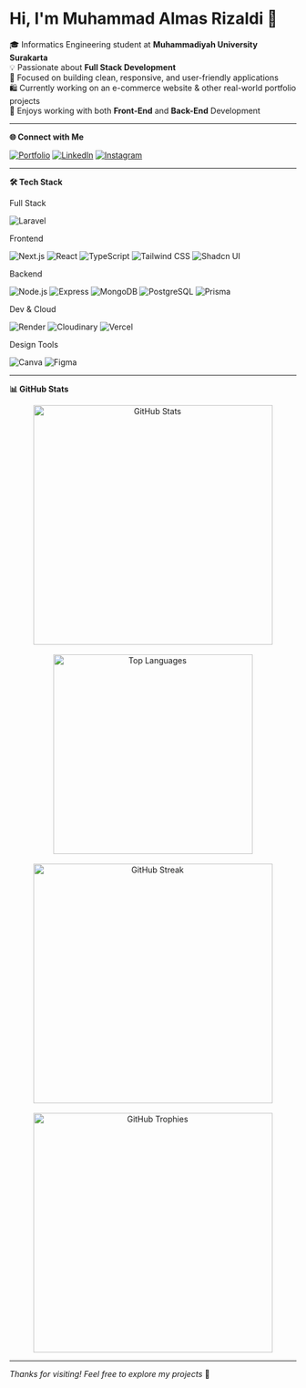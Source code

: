 # Hi, I'm Muhammad Almas Rizaldi 👋

🎓 Informatics Engineering student at **Muhammadiyah University Surakarta**  
💡 Passionate about **Full Stack Development**  
🧠 Focused on building clean, responsive, and user-friendly applications  
🛍️ Currently working on an e-commerce website & other real-world portfolio projects  
🎨 Enjoys working with both **Front-End** and **Back-End** Development

---

**🌐 Connect with Me**

[![Portfolio](https://img.shields.io/badge/Portofolio-12100E?style=for-the-badge&logo=vercel&logoColor=white)](https://almasrzld-portofolio.vercel.app)
[![LinkedIn](https://img.shields.io/badge/LinkedIn-0077B5?style=for-the-badge&logo=linkedin&logoColor=white)](https://www.linkedin.com/in/almasrzld/)
[![Instagram](https://img.shields.io/badge/Instagram-E4405F?style=for-the-badge&logo=instagram&logoColor=white)](https://instagram.com/almsrzld16)

---

**🛠 Tech Stack**

Full Stack

![Laravel](https://img.shields.io/badge/Laravel-FF2D20?style=for-the-badge&logo=laravel&logoColor=white)

Frontend

![Next.js](https://img.shields.io/badge/Next.js-000000?style=for-the-badge&logo=next.js&logoColor=white)
![React](https://img.shields.io/badge/React-61DAFB?style=for-the-badge&logo=react&logoColor=black)
![TypeScript](https://img.shields.io/badge/TypeScript-3178C6?style=for-the-badge&logo=typescript&logoColor=white)
![Tailwind CSS](https://img.shields.io/badge/Tailwind_CSS-06B6D4?style=for-the-badge&logo=tailwind-css&logoColor=white)
![Shadcn UI](https://img.shields.io/badge/Shadcn_UI-111827?style=for-the-badge&logo=vercel&logoColor=white)

Backend

![Node.js](https://img.shields.io/badge/Node.js-339933?style=for-the-badge&logo=node.js&logoColor=white)
![Express](https://img.shields.io/badge/Express-404D59?style=for-the-badge&logo=express&logoColor=white)
![MongoDB](https://img.shields.io/badge/MongoDB-47A248?style=for-the-badge&logo=mongodb&logoColor=white)
![PostgreSQL](https://img.shields.io/badge/PostgreSQL-336791?style=for-the-badge&logo=postgresql&logoColor=white)
![Prisma](https://img.shields.io/badge/Prisma-0C344B?style=for-the-badge&logo=prisma&logoColor=white)

Dev & Cloud

![Render](https://img.shields.io/badge/Render-00979D?style=for-the-badge&logo=render&logoColor=white)
![Cloudinary](https://img.shields.io/badge/Cloudinary-F2B33D?style=for-the-badge&logo=cloudinary&logoColor=white)
![Vercel](https://img.shields.io/badge/Vercel-000000?style=for-the-badge&logo=vercel&logoColor=white)

Design Tools

![Canva](https://img.shields.io/badge/Canva-00C4CC?style=for-the-badge&logo=canva&logoColor=white)
![Figma](https://img.shields.io/badge/Figma-F24E1E?style=for-the-badge&logo=figma&logoColor=white)

---

**📊 GitHub Stats**

<p align="center" dir="auto">
  <img src="https://github-readme-stats.vercel.app/api?username=almasrzld&show_icons=true&theme=radical&hide_border=true" alt="GitHub Stats" width="420" />
  <br /><br />
  <img src="https://github-readme-stats.vercel.app/api/top-langs/?username=almasrzld&layout=compact&theme=radical&hide_border=true" alt="Top Languages" width="350" />
  <br /><br />
  <img src="https://github-readme-streak-stats.herokuapp.com?user=almasrzld&theme=radical&hide_border=true" alt="GitHub Streak" width="420" />
  <br /><br />
  <img src="https://github-profile-trophy.vercel.app/?username=almasrzld&theme=radical&column=2&margin-w=10&margin-h=15" alt="GitHub Trophies" width="420" />
</p>

---

_Thanks for visiting! Feel free to explore my projects_ 🌟
